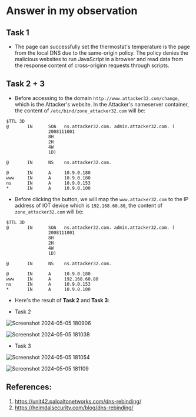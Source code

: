 # Answer in my observation
## Task 1
- The page can successfully set the thermostat's temperature is the page from the local DNS due to the same-origin policy. The policy denies the malicious websites to run JavaScript in a browser and read data from the response content of cross-originn requests through scripts.

## Task 2 + 3
- Before accessing to the domain `http://www.attacker32.com/change`, which is the Attacker's website. In the Attacker's nameserver container, the content of `/etc/bind/zone_attacker32.com` will be:
```
$TTL 3D
@       IN      SOA   ns.attacker32.com. admin.attacker32.com. (
                2008111001
                8H
                2H
                4W
                1D)

@       IN      NS    ns.attacker32.com.

@       IN      A     10.9.0.180
www     IN      A     10.9.0.180
ns      IN      A     10.9.0.153
*       IN      A     10.9.0.100
```

- Before clicking the button, we will map the `www.attacker32.com` to the IP address of IOT device which is `192.168.60.80`, the content of `zone_attacker32.com` will be:
```
$TTL 3D
@       IN      SOA   ns.attacker32.com. admin.attacker32.com. (
                2008111001
                8H
                2H
                4W
                1D)

@       IN      NS    ns.attacker32.com.

@       IN      A     10.9.0.180
www     IN      A     192.168.60.80
ns      IN      A     10.9.0.153
*       IN      A     10.9.0.100
```

- Here's the result of **Task 2** and **Task 3**:
+ Task 2

![Screenshot 2024-05-05 180906](https://github.com/OceanTran999/SEEDLAB/assets/100577019/8bb9b7f3-7173-4e5e-ba91-cc0977ed7ddc)

![Screenshot 2024-05-05 181038](https://github.com/OceanTran999/SEEDLAB/assets/100577019/c53485d1-99db-4ac9-b0b8-68e44c73cd56)

+ Task 3

![Screenshot 2024-05-05 181054](https://github.com/OceanTran999/SEEDLAB/assets/100577019/a2c9328d-5dfd-4226-bae5-f1840f80302a)

![Screenshot 2024-05-05 181109](https://github.com/OceanTran999/SEEDLAB/assets/100577019/d6e69675-172e-4d76-8118-15772228e914)

## References:
1. https://unit42.paloaltonetworks.com/dns-rebinding/
2. https://heimdalsecurity.com/blog/dns-rebinding/ 
